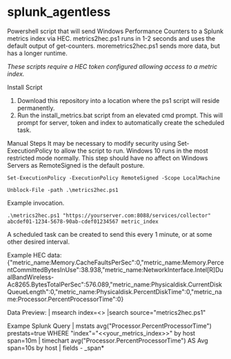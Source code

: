 # splunk_agentless
Powershell script that will send Windows Performance Counters to a Splunk metrics index via HEC. metrics2hec.ps1 runs in 1-2 seconds and uses the default output of get-counters. moremetrics2hec.ps1 sends more data, but has a longer runtime.

*These scripts require a HEC token configured allowing access to a metric index.*

Install Script
1. Download this repository into a location where the ps1 script will reside permanently.
2. Run the install_metrics.bat script from an elevated cmd prompt. This will prompt for server, token and index to automatically create the scheduled task.

Manual Steps
It may be necessary to modify security using Set-ExecutionPolicy to allow the script to run. Windows 10 runs in the most restricted mode normally. This step should have no affect on Windows Servers as RemoteSigned is the default posture. 
```
Set-ExecutionPolicy -ExecutionPolicy RemoteSigned -Scope LocalMachine

Unblock-File -path .\metrics2hec.ps1
```

Example invocation.
```
.\metrics2hec.ps1 "https://yourserver.com:8088/services/collector" abcdef01-1234-5678-90ab-cdef01234567 metric_index
```
A scheduled task can be created to send this every 1 minute, or at some other desired interval.

Example HEC data:
{"metric_name:Memory.CacheFaultsPerSec":0,"metric_name:Memory.PercentCommittedBytesInUse":38.938,"metric_name:NetworkInterface.Intel[R]DualBandWireless-Ac8265.BytesTotalPerSec":576.089,"metric_name:Physicaldisk.CurrentDiskQueueLength":0,"metric_name:Physicaldisk.PercentDiskTime":0,"metric_name:Processor.PercentProcessorTime":0}

Data Preview:
| msearch index=<<your metrics index>> |search source="metrics2hec.ps1"

Exampe Splunk Query
| mstats avg("Processor.PercentProcessorTime") prestats=true WHERE "index"="<<your_metrics_index>>" by host span=10m
| timechart avg("Processor.PercentProcessorTime") AS Avg span=10s by host
| fields - _span*
